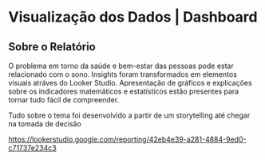 # Visualização dos Dados | Dashboard

## Sobre o Relatório

O problema em torno da saúde e bem-estar das pessoas pode estar relacionado com o sono. Insights foram transformados em elementos visuais atráves do Looker Studio. Apresentação de gráficos e explicações sobre os indicadores matemáticos e estatísticos estão presentes para tornar tudo fácil de compreender.

Tudo sobre o tema foi desenvolvido a partir de um storytelling até chegar na tomada de decisão



https://lookerstudio.google.com/reporting/42eb4e39-a281-4884-9ed0-c71737e234c3
